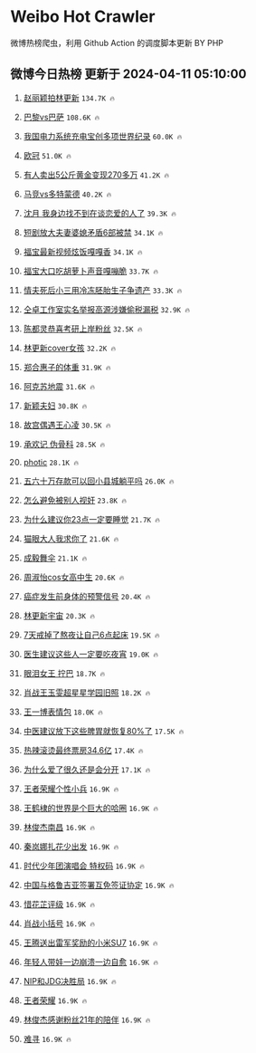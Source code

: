 # Weibo Hot Crawler 



微博热榜爬虫，利用 Github Action 的调度脚本更新 BY PHP 


## 微博今日热榜 更新于 2024-04-11 05:10:00 
1. [赵丽颖拍林更新](https://s.weibo.com/weibo?q=%E8%B5%B5%E4%B8%BD%E9%A2%96%E6%8B%8D%E6%9E%97%E6%9B%B4%E6%96%B0&t=31&band_rank=1&Refer=top) `134.7K 🔥` 

1. [巴黎vs巴萨](https://s.weibo.com/weibo?q=%23%E5%B7%B4%E9%BB%8Evs%E5%B7%B4%E8%90%A8%23&t=31&band_rank=2&Refer=top) `108.6K 🔥` 

1. [我国电力系统充电宝创多项世界纪录](https://s.weibo.com/weibo?q=%23%E6%88%91%E5%9B%BD%E7%94%B5%E5%8A%9B%E7%B3%BB%E7%BB%9F%E5%85%85%E7%94%B5%E5%AE%9D%E5%88%9B%E5%A4%9A%E9%A1%B9%E4%B8%96%E7%95%8C%E7%BA%AA%E5%BD%95%23&t=31&band_rank=3&Refer=top) `60.0K 🔥` 

1. [欧冠](https://s.weibo.com/weibo?q=%E6%AC%A7%E5%86%A0&t=31&band_rank=4&Refer=top) `51.0K 🔥` 

1. [有人卖出5公斤黄金变现270多万](https://s.weibo.com/weibo?q=%23%E6%9C%89%E4%BA%BA%E5%8D%96%E5%87%BA5%E5%85%AC%E6%96%A4%E9%BB%84%E9%87%91%E5%8F%98%E7%8E%B0270%E5%A4%9A%E4%B8%87%23&t=31&band_rank=5&Refer=top) `41.2K 🔥` 

1. [马竞vs多特蒙德](https://s.weibo.com/weibo?q=%23%E9%A9%AC%E7%AB%9Evs%E5%A4%9A%E7%89%B9%E8%92%99%E5%BE%B7%23&t=31&band_rank=6&Refer=top) `40.2K 🔥` 

1. [沈月 我身边找不到在谈恋爱的人了](https://s.weibo.com/weibo?q=%E6%B2%88%E6%9C%88%20%E6%88%91%E8%BA%AB%E8%BE%B9%E6%89%BE%E4%B8%8D%E5%88%B0%E5%9C%A8%E8%B0%88%E6%81%8B%E7%88%B1%E7%9A%84%E4%BA%BA%E4%BA%86&t=31&band_rank=7&Refer=top) `39.3K 🔥` 

1. [短剧放大夫妻婆媳矛盾6部被禁](https://s.weibo.com/weibo?q=%23%E7%9F%AD%E5%89%A7%E6%94%BE%E5%A4%A7%E5%A4%AB%E5%A6%BB%E5%A9%86%E5%AA%B3%E7%9F%9B%E7%9B%BE6%E9%83%A8%E8%A2%AB%E7%A6%81%23&t=31&band_rank=8&Refer=top) `34.1K 🔥` 

1. [福宝最新视频炫饭嘎嘎香](https://s.weibo.com/weibo?q=%23%E7%A6%8F%E5%AE%9D%E6%9C%80%E6%96%B0%E8%A7%86%E9%A2%91%E7%82%AB%E9%A5%AD%E5%98%8E%E5%98%8E%E9%A6%99%23&t=31&band_rank=9&Refer=top) `34.1K 🔥` 

1. [福宝大口吃胡萝卜声音嘎嘣脆](https://s.weibo.com/weibo?q=%23%E7%A6%8F%E5%AE%9D%E5%A4%A7%E5%8F%A3%E5%90%83%E8%83%A1%E8%90%9D%E5%8D%9C%E5%A3%B0%E9%9F%B3%E5%98%8E%E5%98%A3%E8%84%86%23&t=31&band_rank=10&Refer=top) `33.7K 🔥` 

1. [情夫死后小三用冷冻胚胎生子争遗产](https://s.weibo.com/weibo?q=%23%E6%83%85%E5%A4%AB%E6%AD%BB%E5%90%8E%E5%B0%8F%E4%B8%89%E7%94%A8%E5%86%B7%E5%86%BB%E8%83%9A%E8%83%8E%E7%94%9F%E5%AD%90%E4%BA%89%E9%81%97%E4%BA%A7%23&t=31&band_rank=11&Refer=top) `33.3K 🔥` 

1. [仝卓工作室实名举报高源涉嫌偷税漏税](https://s.weibo.com/weibo?q=%23%E4%BB%9D%E5%8D%93%E5%B7%A5%E4%BD%9C%E5%AE%A4%E5%AE%9E%E5%90%8D%E4%B8%BE%E6%8A%A5%E9%AB%98%E6%BA%90%E6%B6%89%E5%AB%8C%E5%81%B7%E7%A8%8E%E6%BC%8F%E7%A8%8E%23&t=31&band_rank=12&Refer=top) `32.9K 🔥` 

1. [陈都灵恭喜考研上岸粉丝](https://s.weibo.com/weibo?q=%23%E9%99%88%E9%83%BD%E7%81%B5%E6%81%AD%E5%96%9C%E8%80%83%E7%A0%94%E4%B8%8A%E5%B2%B8%E7%B2%89%E4%B8%9D%23&t=31&band_rank=13&Refer=top) `32.5K 🔥` 

1. [林更新cover女孩](https://s.weibo.com/weibo?q=%23%E6%9E%97%E6%9B%B4%E6%96%B0cover%E5%A5%B3%E5%AD%A9%23&t=31&band_rank=14&Refer=top) `32.2K 🔥` 

1. [郑合惠子的体重](https://s.weibo.com/weibo?q=%23%E9%83%91%E5%90%88%E6%83%A0%E5%AD%90%E7%9A%84%E4%BD%93%E9%87%8D%23&t=31&band_rank=15&Refer=top) `31.9K 🔥` 

1. [阿克苏地震](https://s.weibo.com/weibo?q=%E9%98%BF%E5%85%8B%E8%8B%8F%E5%9C%B0%E9%9C%87&t=31&band_rank=16&Refer=top) `31.6K 🔥` 

1. [新颖夫妇](https://s.weibo.com/weibo?q=%E6%96%B0%E9%A2%96%E5%A4%AB%E5%A6%87&t=31&band_rank=17&Refer=top) `30.8K 🔥` 

1. [故宫偶遇王心凌](https://s.weibo.com/weibo?q=%23%E6%95%85%E5%AE%AB%E5%81%B6%E9%81%87%E7%8E%8B%E5%BF%83%E5%87%8C%23&t=31&band_rank=18&Refer=top) `30.5K 🔥` 

1. [承欢记 伪骨科](https://s.weibo.com/weibo?q=%E6%89%BF%E6%AC%A2%E8%AE%B0%20%E4%BC%AA%E9%AA%A8%E7%A7%91&t=31&band_rank=19&Refer=top) `28.5K 🔥` 

1. [photic](https://s.weibo.com/weibo?q=photic&t=31&band_rank=20&Refer=top) `28.1K 🔥` 

1. [五六十万存款可以回小县城躺平吗](https://s.weibo.com/weibo?q=%23%E4%BA%94%E5%85%AD%E5%8D%81%E4%B8%87%E5%AD%98%E6%AC%BE%E5%8F%AF%E4%BB%A5%E5%9B%9E%E5%B0%8F%E5%8E%BF%E5%9F%8E%E8%BA%BA%E5%B9%B3%E5%90%97%23&t=31&band_rank=21&Refer=top) `26.0K 🔥` 

1. [怎么避免被别人视奸](https://s.weibo.com/weibo?q=%23%E6%80%8E%E4%B9%88%E9%81%BF%E5%85%8D%E8%A2%AB%E5%88%AB%E4%BA%BA%E8%A7%86%E5%A5%B8%23&t=31&band_rank=22&Refer=top) `23.8K 🔥` 

1. [为什么建议你23点一定要睡觉](https://s.weibo.com/weibo?q=%23%E4%B8%BA%E4%BB%80%E4%B9%88%E5%BB%BA%E8%AE%AE%E4%BD%A023%E7%82%B9%E4%B8%80%E5%AE%9A%E8%A6%81%E7%9D%A1%E8%A7%89%23&t=31&band_rank=23&Refer=top) `21.7K 🔥` 

1. [猫眼大人我求你了](https://s.weibo.com/weibo?q=%E7%8C%AB%E7%9C%BC%E5%A4%A7%E4%BA%BA%E6%88%91%E6%B1%82%E4%BD%A0%E4%BA%86&t=31&band_rank=24&Refer=top) `21.6K 🔥` 

1. [成毅舞伞](https://s.weibo.com/weibo?q=%23%E6%88%90%E6%AF%85%E8%88%9E%E4%BC%9E%23&t=31&band_rank=25&Refer=top) `21.1K 🔥` 

1. [周淑怡cos女高中生](https://s.weibo.com/weibo?q=%23%E5%91%A8%E6%B7%91%E6%80%A1cos%E5%A5%B3%E9%AB%98%E4%B8%AD%E7%94%9F%23&t=31&band_rank=26&Refer=top) `20.6K 🔥` 

1. [癌症发生前身体的预警信号](https://s.weibo.com/weibo?q=%23%E7%99%8C%E7%97%87%E5%8F%91%E7%94%9F%E5%89%8D%E8%BA%AB%E4%BD%93%E7%9A%84%E9%A2%84%E8%AD%A6%E4%BF%A1%E5%8F%B7%23&t=31&band_rank=27&Refer=top) `20.4K 🔥` 

1. [林更新宇宙](https://s.weibo.com/weibo?q=%23%E6%9E%97%E6%9B%B4%E6%96%B0%E5%AE%87%E5%AE%99%23&t=31&band_rank=28&Refer=top) `20.3K 🔥` 

1. [7天戒掉了熬夜让自己6点起床](https://s.weibo.com/weibo?q=%237%E5%A4%A9%E6%88%92%E6%8E%89%E4%BA%86%E7%86%AC%E5%A4%9C%E8%AE%A9%E8%87%AA%E5%B7%B16%E7%82%B9%E8%B5%B7%E5%BA%8A%23&t=31&band_rank=29&Refer=top) `19.5K 🔥` 

1. [医生建议这些人一定要吃夜宵](https://s.weibo.com/weibo?q=%23%E5%8C%BB%E7%94%9F%E5%BB%BA%E8%AE%AE%E8%BF%99%E4%BA%9B%E4%BA%BA%E4%B8%80%E5%AE%9A%E8%A6%81%E5%90%83%E5%A4%9C%E5%AE%B5%23&t=31&band_rank=30&Refer=top) `19.0K 🔥` 

1. [眼泪女王 拧巴](https://s.weibo.com/weibo?q=%E7%9C%BC%E6%B3%AA%E5%A5%B3%E7%8E%8B%20%E6%8B%A7%E5%B7%B4&t=31&band_rank=31&Refer=top) `18.7K 🔥` 

1. [肖战王玉雯超星星学园旧照](https://s.weibo.com/weibo?q=%23%E8%82%96%E6%88%98%E7%8E%8B%E7%8E%89%E9%9B%AF%E8%B6%85%E6%98%9F%E6%98%9F%E5%AD%A6%E5%9B%AD%E6%97%A7%E7%85%A7%23&t=31&band_rank=32&Refer=top) `18.2K 🔥` 

1. [王一博表情包](https://s.weibo.com/weibo?q=%E7%8E%8B%E4%B8%80%E5%8D%9A%E8%A1%A8%E6%83%85%E5%8C%85&t=31&band_rank=33&Refer=top) `18.0K 🔥` 

1. [中医建议放下这些脾胃就恢复80%了](https://s.weibo.com/weibo?q=%23%E4%B8%AD%E5%8C%BB%E5%BB%BA%E8%AE%AE%E6%94%BE%E4%B8%8B%E8%BF%99%E4%BA%9B%E8%84%BE%E8%83%83%E5%B0%B1%E6%81%A2%E5%A4%8D80%25%E4%BA%86%23&t=31&band_rank=34&Refer=top) `17.5K 🔥` 

1. [热辣滚烫最终票房34.6亿](https://s.weibo.com/weibo?q=%23%E7%83%AD%E8%BE%A3%E6%BB%9A%E7%83%AB%E6%9C%80%E7%BB%88%E7%A5%A8%E6%88%BF34.6%E4%BA%BF%23&t=31&band_rank=35&Refer=top) `17.4K 🔥` 

1. [为什么爱了很久还是会分开](https://s.weibo.com/weibo?q=%E4%B8%BA%E4%BB%80%E4%B9%88%E7%88%B1%E4%BA%86%E5%BE%88%E4%B9%85%E8%BF%98%E6%98%AF%E4%BC%9A%E5%88%86%E5%BC%80&t=31&band_rank=36&Refer=top) `17.1K 🔥` 

1. [王者荣耀个性小兵](https://s.weibo.com/weibo?q=%23%E7%8E%8B%E8%80%85%E8%8D%A3%E8%80%80%E4%B8%AA%E6%80%A7%E5%B0%8F%E5%85%B5%23&t=31&band_rank=37&Refer=top) `16.9K 🔥` 

1. [王鹤棣的世界是个巨大的哈圈](https://s.weibo.com/weibo?q=%23%E7%8E%8B%E9%B9%A4%E6%A3%A3%E7%9A%84%E4%B8%96%E7%95%8C%E6%98%AF%E4%B8%AA%E5%B7%A8%E5%A4%A7%E7%9A%84%E5%93%88%E5%9C%88%23&t=31&band_rank=38&Refer=top) `16.9K 🔥` 

1. [林俊杰南昌](https://s.weibo.com/weibo?q=%23%E6%9E%97%E4%BF%8A%E6%9D%B0%E5%8D%97%E6%98%8C%23&t=31&band_rank=39&Refer=top) `16.9K 🔥` 

1. [秦岚娜扎花少出发](https://s.weibo.com/weibo?q=%23%E7%A7%A6%E5%B2%9A%E5%A8%9C%E6%89%8E%E8%8A%B1%E5%B0%91%E5%87%BA%E5%8F%91%23&t=31&band_rank=40&Refer=top) `16.9K 🔥` 

1. [时代少年团演唱会 特权码](https://s.weibo.com/weibo?q=%E6%97%B6%E4%BB%A3%E5%B0%91%E5%B9%B4%E5%9B%A2%E6%BC%94%E5%94%B1%E4%BC%9A%20%E7%89%B9%E6%9D%83%E7%A0%81&t=31&band_rank=41&Refer=top) `16.9K 🔥` 

1. [中国与格鲁吉亚签署互免签证协定](https://s.weibo.com/weibo?q=%23%E4%B8%AD%E5%9B%BD%E4%B8%8E%E6%A0%BC%E9%B2%81%E5%90%89%E4%BA%9A%E7%AD%BE%E7%BD%B2%E4%BA%92%E5%85%8D%E7%AD%BE%E8%AF%81%E5%8D%8F%E5%AE%9A%23&t=31&band_rank=42&Refer=top) `16.9K 🔥` 

1. [惜花芷评级](https://s.weibo.com/weibo?q=%E6%83%9C%E8%8A%B1%E8%8A%B7%E8%AF%84%E7%BA%A7&t=31&band_rank=43&Refer=top) `16.9K 🔥` 

1. [肖战小括号](https://s.weibo.com/weibo?q=%23%E8%82%96%E6%88%98%E5%B0%8F%E6%8B%AC%E5%8F%B7%23&t=31&band_rank=44&Refer=top) `16.9K 🔥` 

1. [王腾送出雷军奖励的小米SU7](https://s.weibo.com/weibo?q=%23%E7%8E%8B%E8%85%BE%E9%80%81%E5%87%BA%E9%9B%B7%E5%86%9B%E5%A5%96%E5%8A%B1%E7%9A%84%E5%B0%8F%E7%B1%B3SU7%23&t=31&band_rank=45&Refer=top) `16.9K 🔥` 

1. [年轻人带娃一边崩溃一边自愈](https://s.weibo.com/weibo?q=%23%E5%B9%B4%E8%BD%BB%E4%BA%BA%E5%B8%A6%E5%A8%83%E4%B8%80%E8%BE%B9%E5%B4%A9%E6%BA%83%E4%B8%80%E8%BE%B9%E8%87%AA%E6%84%88%23&t=31&band_rank=46&Refer=top) `16.9K 🔥` 

1. [NIP和JDG决胜局](https://s.weibo.com/weibo?q=%23NIP%E5%92%8CJDG%E5%86%B3%E8%83%9C%E5%B1%80%23&t=31&band_rank=47&Refer=top) `16.9K 🔥` 

1. [王者荣耀](https://s.weibo.com/weibo?q=%E7%8E%8B%E8%80%85%E8%8D%A3%E8%80%80&t=31&band_rank=48&Refer=top) `16.9K 🔥` 

1. [林俊杰感谢粉丝21年的陪伴](https://s.weibo.com/weibo?q=%23%E6%9E%97%E4%BF%8A%E6%9D%B0%E6%84%9F%E8%B0%A2%E7%B2%89%E4%B8%9D21%E5%B9%B4%E7%9A%84%E9%99%AA%E4%BC%B4%23&t=31&band_rank=49&Refer=top) `16.9K 🔥` 

1. [难寻](https://s.weibo.com/weibo?q=%E9%9A%BE%E5%AF%BB&t=31&band_rank=50&Refer=top) `16.9K 🔥` 

